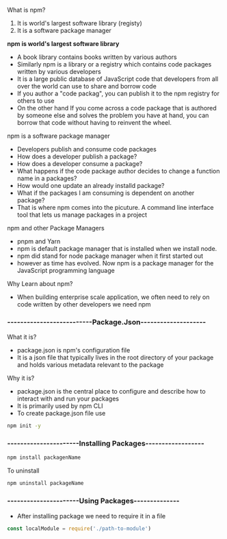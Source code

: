 What is npm?
1. It is world's largest software library (registy)
2. It is a software package manager

**npm is world's largest software library**
- A book library contains books written by various authors
- Similarly npm is a library or a registry which contains code packages written by various developers
- It is a large public database of JavaScript code that developers from all over the world can use to share and borrow code
- If you author a "code packag", you can publish it to the npm registry for others to use 
- On the other hand If you come across a code package that is authored by someone else and solves the problem you have at hand, you can borrow that code without having to reinvent the wheel.

npm is a software package manager
- Developers publish and consume code packages
- How does a developer publish a package?
- How does a developer consume a package?
- What happens if the code package author decides to change a function name in a packages?
- How would one update an already installd package?
- What if the packages I am consuming is dependent on another package?
- That is where npm comes into the picuture. A command line interface tool that lets us manage packages in a project 

npm and other Package Managers
- pnpm and Yarn
- npm is default package manager that is installed when we install node. 
- npm did stand for node package manager when it first started out 
- however as time has evolved. Now npm is a package manager for the JavaScript programming language 

Why Learn about npm?
- When building enterprise scale application, we often need to rely on code written by other developers we need npm


### --------------------------Package.Json--------------------
What it is?
- package.json is npm's configuration file
- It is a json file that typically lives in the root directory of your package and holds various metadata relevant to the package

Why it is?
- package.json is the central place to configure and describe how to interact with and run your packages
- It is primarily used by npm CLI
- To create package.json file use 
~~~bash
npm init -y
~~~

### ----------------------Installing Packages------------------

~~~bash
npm install packagenName
~~~

To uninstall
~~~bash
npm uninstall packageName
~~~

### ----------------------Using Packages--------------
- After installing package we need to require it in a file
~~~js
const localModule = require('./path-to-module')
~~~

























